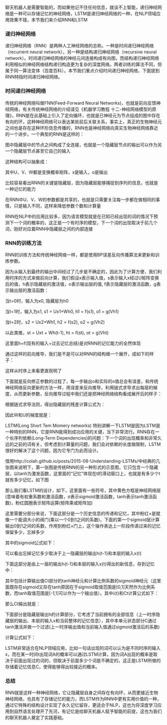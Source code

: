 聊天机器人是需要智能的，而如果他记不住任何信息，就谈不上智能，递归神经网络是一种可以存储记忆的神经网络，LSTM是递归神经网络的一种，在NLP领域应用效果不错，本节我们来介绍RNN和LSTM 

### 递归神经网络
递归神经网络（RNN）是两种人工神经网络的总称。一种是时间递归神经网络（recurrent neural network），另一种是结构递归神经网络（recursive neural network）。时间递归神经网络的神经元间连接构成有向图，而结构递归神经网络利用相似的神经网络结构递归构造更为复杂的深度网络。两者训练的算法不同，但属于同一算法变体（百度百科）。本节我们重点介绍时间递归神经网络，下面提到RNN特指时间递归神经网络。

 

### 时间递归神经网络
传统的神经网络叫做FNN(Feed-Forward Neural Networks)，也就是前向反馈神经网络，有关传统神经网络的介绍请见《机器学习教程 十二-神经网络模型的原理》，RNN是在此基础上引入了定向循环，也就是已神经元为节点组成的图中存在有向的环，这种神经网络可以表达某些前后关联关系，事实上，真正的生物神经元之间也是存在这种环形信息传播的，RNN也是神经网络向真实生物神经网络靠近的一个进步。一个典型的RNN是这样的：



图中隐藏层中的节点之间构成了全连接，也就是一个隐藏层节点的输出可以作为另一个隐藏层节点甚至它自己的输入

这种结构可以抽象成：



其中U、V、W都是变换概率矩阵，x是输入，o是输出

比较容易看出RNN的关键是隐藏层，因为隐藏层能够捕捉到序列的信息，也就是一种记忆的能力

在RNN中U、V、W的参数都是共享的，也就是只需要关注每一步都在做相同的事情，只是输入不同，这样来降低参数个数和计算量

RNN在NLP中的应用比较多，因为语言模型就是在已知已经出现的词的情况下预测下一个词的概率的，这正是一个有时序的模型，下一个词的出现取决于前几个词，刚好对应着RNN中隐藏层之间的内部连接

 

### RNN的训练方法
RNN的训练方法和传统神经网络一样，都是使用BP误差反向传播算法来更新和训练参数。

因为从输入到最终的输出中间经过了几步是不确定的，因此为了计算方便，我们利用时序的方式来做前向计算，我们假设x表示输入值，s表示输入x经过U矩阵变换后的值，h表示隐藏层的激活值，o表示输出层的值, f表示隐藏层的激活函数，g表示输出层的激活函数：

当t=0时，输入为x0, 隐藏层为h0

当t=1时，输入为x1, s1 = Ux1+Wh0, h1 = f(s1), o1 = g(Vh1)

当t=2时，s2 = Ux2+Wh1, h2 = f(s2), o2 = g(Vh2)

以此类推，st = Uxt + Wh(t-1), ht = f(st), ot = g(Vht)

这里面h=f(现有的输入+过去记忆总结)是对RNN的记忆能力的全然体现

通过这样的前向推导，我们是不是可以对RNN的结构做一个展开，成如下的样子：



这样从时序上来看更直观明了

下面就是反向修正参数的过程了，每一步输出o和实际的o值总会有误差，和传统神经网络反向更新的方法一样，用误差来反向推导，利用链式求导求出每层的梯度，从而更新参数，反向推导过程中我们还是把神经网络结构看成展开后的样子：



根据链式求导法则，得出隐藏层的残差计算公式为：



因此W和U的梯度就是：





 

LSTM(Long Short Tem Momery networks)
特别讲解一下LSTM是因为LSTM是一种特别的RNN，它是RNN能得到成功应用的关键，当下非常流行。RNN存在一个长序列依赖(Long-Term Dependencies)的问题：下一个词的出现概率和非常久远的之前的词有关，但考虑到计算量的问题，我们会对依赖的长度做限制，LSTM很好的解决了这个问题，因为它专门为此而设计。

借用http://colah.github.io/posts/2015-08-Understanding-LSTMs/中经典的几张图来说明下，第一张图是传统RNN的另一种形式的示意图，它只包含一个隐藏层，以tanh为激发函数，这里面的“记忆”体现在t的滑动窗口上，也就是有多少个t就有多少记忆，如下图



 

那么我们看LSTM的设计，如下，这里面有一些符号，其中黄色方框是神经网络层(意味着有权重系数和激活函数，σ表示sigmoid激活函数，tanh表示tanh激活函数)，粉红圆圈表示矩阵运算(矩阵乘或矩阵加)



这里需要分部分来说，下面这部分是一个历史信息的传递和记忆，其中粉红×是就像一个能调大小的阀门(乘以一个0到1之间的系数)，下面的第一个sigmoid层计算输出0到1之间的系数，作用到粉红×门上，这个操作表达上一阶段传递过来的记忆保留多少，忘掉多少

其中的sigmoid公式如下：



可以看出忘掉记忆多少取决于上一隐藏层的输出h{t-1}和本层的输入x{t}

下面这部分是由上一层的输出h{t-1}和本层的输入x{t}得出的新信息，存到记忆中：



其中包括计算输出值Ct部分的tanh神经元和计算比例系数的sigmoid神经元（这里面既存在sigmoid又存在tanh原因在于sigmoid取值范围是[0,1]天然作为比例系数，而tanh取值范围是[-1,1]可以作为一个输出值）。其中i{t}和Ct计算公式如下：



那么Ct输出就是：



下面部分是隐藏层输出h的计算部分，它考虑了当前拥有的全部信息（上一时序隐藏层的输出、本层的输入x和当前整体的记忆信息），其中本单元状态部分C通过tanh激活并做一个过滤(上一时序输出值和当前输入值通过sigmoid激活后的系数)



计算公式如下：



 

LSTM非常适合在NLP领域应用，比如一句话出现的词可以认为是不同时序的输入x，而在某一时间t出现词A的概率可以通过LSTM计算，因为词A出现的概率是取决于前面出现过的词的，但取决于前面多少个词是不确定的，这正是LSTM所做的存储着记忆信息C，使得能够得出较接近的概率。

 

### 总结
RNN就是这样一种神经网络，它让隐藏层自身之间存在有向环，从而更接近生物神经网络，也具有了存储记忆的能力，而LSTM作为RNN中更有实用价值的一种，通过它特殊的结构设计实现了永久记忆留存，更适合于NLP，这也为将深度学习应用到自然语言处理开了先河，有记忆是给聊天机器人赋予智能的前提，这也为我们的聊天机器人奠定了实践基础。
